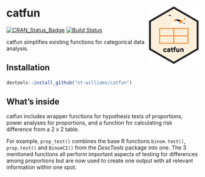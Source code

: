 
# catfun <img src="man\figures\catfun_final.png" align="right" height = "150" />

[![CRAN\_Status\_Badge](http://www.r-pkg.org/badges/version/catfun)](https://cran.r-project.org/package=catfun)
[![Build
Status](https://travis-ci.org/nt-williams/catfun.svg?branch=master)](https://travis-ci.org/nt-williams/catfun)

catfun simplifies existing functions for categorical data analysis.

## Installation

``` r
devtools::install_github("nt-williams/catfun")
```

## What’s inside

catfun includes wrapper functions for hypothesis tests of proportions,
power analyses for proportions, and a function for calculating risk
difference from a 2 x 2 table.

For example, `prop_test()` combines the base R functions `binom.test()`,
`prop.test()` and `BinomCI()` from the *DescTools* package into one. The
3 mentioned functions all perform important aspects of testing for
differences among proportions but are now used to create one output with
all relevant information within one spot.
